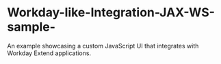 # Workday-like-Integration-JAX-WS-sample-
An example showcasing a custom JavaScript UI that integrates with Workday Extend applications.
